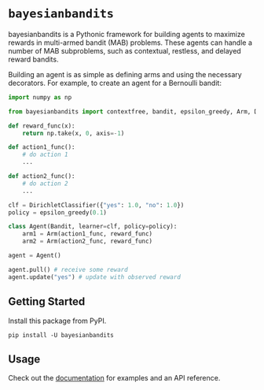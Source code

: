 # `bayesianbandits`

bayesianbandits is a Pythonic framework for building agents to maximize rewards in multi-armed bandit (MAB) problems. These agents can handle a number of MAB subproblems, such as contextual, restless, and delayed reward bandits.

Building an agent is as simple as defining arms and using the necessary decorators. For example, to create an agent for a Bernoulli bandit:

```python
import numpy as np

from bayesianbandits import contextfree, bandit, epsilon_greedy, Arm, DirichletClassifier

def reward_func(x):
    return np.take(x, 0, axis=-1)

def action1_func():
    # do action 1
    ...

def action2_func():
    # do action 2
    ...

clf = DirichletClassifier({"yes": 1.0, "no": 1.0})
policy = epsilon_greedy(0.1)

class Agent(Bandit, learner=clf, policy=policy):
    arm1 = Arm(action1_func, reward_func)
    arm2 = Arm(action2_func, reward_func)

agent = Agent()

agent.pull() # receive some reward
agent.update("yes") # update with observed reward

```

## Getting Started

Install this package from PyPI.

```
pip install -U bayesianbandits
```

## Usage

Check out the [documentation](https://bayesianbandits.readthedocs.io/en/latest/) for examples and an API reference. 